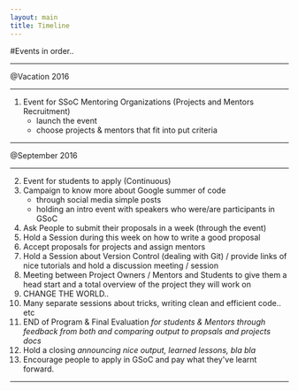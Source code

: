 ```yaml
---
layout: main
title: Timeline
---
```

#Events in order..

***

@Vacation 2016

***
1. Event for SSoC Mentoring Organizations (Projects and Mentors Recruitment)
    - launch the event 
    - choose projects & mentors that fit into put criteria

***

@September 2016

***

2. Event for students to apply (Continuous)
3. Campaign to know more about Google summer of code
    - through social media simple posts 
    - holding an intro event with speakers who were/are participants in GSoC
4. Ask People to submit their proposals in a week (through the event)
5. Hold a Session during this week on how to write a good proposal 
6. Accept proposals for projects and assign mentors
7. Hold a Session about Version Control (dealing with Git) / provide links of nice tutorials and hold a discussion meeting / session
8. Meeting between Project Owners / Mentors and Students to give them a head start and a total overview of the project they will work on
9. CHANGE THE WORLD..
10. Many separate sessions about tricks, writing clean and efficient code.. etc
11. END of Program & Final Evaluation *for students & Mentors through feedback from both and comparing output to propsals and projects docs*
12. Hold a closing *announcing nice output, learned lessons, bla bla*
13. Encourage people to apply in GSoC and pay what they've learnt forward.

***